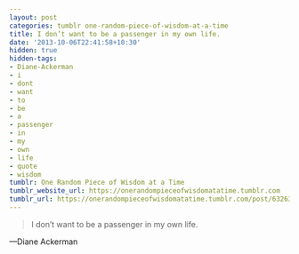 ```yaml
---
layout: post
categories: tumblr one-random-piece-of-wisdom-at-a-time
title: I don’t want to be a passenger in my own life.
date: '2013-10-06T22:41:58+10:30'
hidden: true
hidden-tags:
- Diane-Ackerman
- i
- dont
- want
- to
- be
- a
- passenger
- in
- my
- own
- life
- quote
- wisdom
tumblr: One Random Piece of Wisdom at a Time
tumblr_website_url: https://onerandompieceofwisdomatatime.tumblr.com
tumblr_url: https://onerandompieceofwisdomatatime.tumblr.com/post/63263356032/i-dont-want-to-be-a-passenger-in-my-own-life
---
```

> I don’t want to be a passenger in my own life.

—Diane Ackerman
